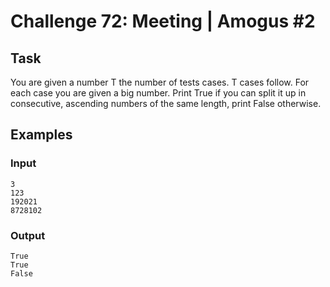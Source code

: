 # Challenge 72: Meeting | Amogus #2

## Task
You are given a number T the number of tests cases. T cases follow. For each case you are given a big number. Print True if you can split it up in consecutive, ascending numbers of the same length, print False otherwise.

## Examples
### Input
```
3
123
192021
8728102
```

### Output
```
True
True
False
```
